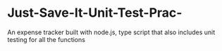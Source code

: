 # Just-Save-It-Unit-Test-Prac-
An expense tracker built with node.js, type script that also includes unit testing for all the functions
